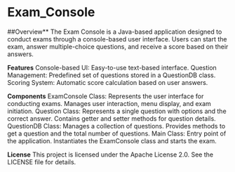 # Exam_Console
##Overview**
The Exam Console is a Java-based application designed to conduct exams through a console-based user interface. Users can start the exam, answer multiple-choice questions, and receive a score based on their answers.

**Features**
Console-based UI: Easy-to-use text-based interface.
Question Management: Predefined set of questions stored in a QuestionDB class.
Scoring System: Automatic score calculation based on user answers.

**Components**
ExamConsole Class:
Represents the user interface for conducting exams.
Manages user interaction, menu display, and exam initiation.
Question Class:
Represents a single question with options and the correct answer.
Contains getter and setter methods for question details.
QuestionDB Class:
Manages a collection of questions.
Provides methods to get a question and the total number of questions.
Main Class:
Entry point of the application.
Instantiates the ExamConsole class and starts the exam.

**License**
This project is licensed under the Apache License 2.0. See the LICENSE file for details.
